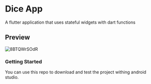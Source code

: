 # Dice App

A flutter application that uses stateful widgets with dart functions

## Preview

![8BTQWrSOdR](https://user-images.githubusercontent.com/72740598/229489034-359672ad-9f4d-4e30-8a1e-1676708b57e4.gif)

### Getting Started

You can use this repo to download and test the project withing android studio.
